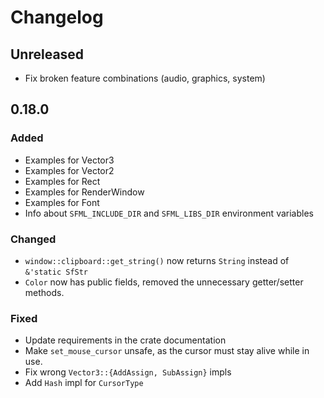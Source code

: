 # Changelog

## Unreleased

- Fix broken feature combinations (audio, graphics, system)

## 0.18.0

### Added
- Examples for Vector3
- Examples for Vector2
- Examples for Rect
- Examples for RenderWindow
- Examples for Font
- Info about `SFML_INCLUDE_DIR` and `SFML_LIBS_DIR` environment variables

### Changed
- `window::clipboard::get_string()` now returns `String` instead of `&'static SfStr`
- `Color` now has public fields, removed the unnecessary getter/setter methods.

### Fixed
- Update requirements in the crate documentation
- Make `set_mouse_cursor` unsafe, as the cursor must stay alive while in use.
- Fix wrong `Vector3::{AddAssign, SubAssign}` impls
- Add `Hash` impl for `CursorType`
